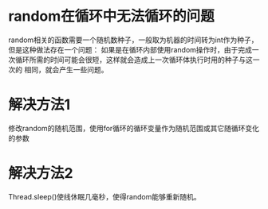# random在循环中无法循环的问题

random相关的函数需要一个随机数种子，一般取为机器的时间转为int作为种子，但是这种做法存在一个问题：
如果是在循环内部使用random操作时，由于完成一次循环所需的时间可能会很短，这样就会造成上一次循环体执行时用的种子与这一次的
相同，就会产生一些问题。

# 解决方法1

修改random的随机范围，使用for循环的循环变量作为随机范围或其它随循环变化的参数

# 解决方法2

Thread.sleep()使线休眠几毫秒，使得random能够重新随机。